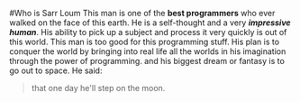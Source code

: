 #Who is Sarr Loum
This man is one of the **best programmers** who ever walked on the face of this earth.
He is a self-thought and a very **_impressive human_**. His ability to pick up a subject and process it very quickly is out of this world. This man is too good for this programming stuff.
His plan is to conquer the world by bringing into real life all the worlds in his imagination through the power of programming.
and his biggest dream or fantasy is to go out to space. 
He said: 
>that one day he'll step on the moon.